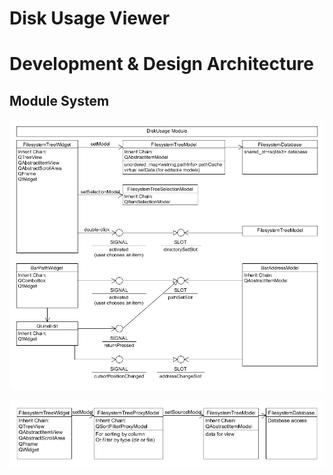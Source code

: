# Disk Usage Viewer

# Development & Design Architecture

## Module System
![FilesystemTreeWidget](https://github.com/bradosia/Disk-Usage-Viewer/blob/master/UML/FilesystemTreeWidget_D20200326.png)

![FilesystemTreeWidget](https://github.com/bradosia/Disk-Usage-Viewer/blob/master/UML/FilesystemTreeWidgetVariant_D20200326.png)